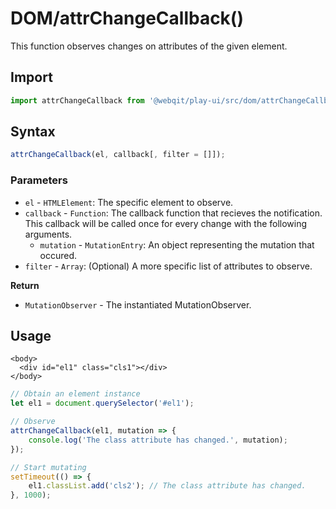# DOM/attrChangeCallback\(\)

This function observes changes on attributes of the given element.

## Import

```javascript
import attrChangeCallback from '@webqit/play-ui/src/dom/attrChangeCallback.js';
```

## Syntax

```javascript
attrChangeCallback(el, callback[, filter = []]);
```

### Parameters

* `el` - `HTMLElement`: The specific element to observe.
* `callback` - `Function`: The callback function that recieves the notification. This callback will be called once for every change with the following arguments.
  * `mutation` - `MutationEntry`: An object representing the mutation that occured.
* `filter` - `Array`: \(Optional\) A more specific list of attributes to observe.

**Return**
+ `MutationObserver` - The instantiated MutationObserver.

## Usage

```markup
<body>
  <div id="el1" class="cls1"></div>
</body>
```

```javascript
// Obtain an element instance
let el1 = document.querySelector('#el1');

// Observe
attrChangeCallback(el1, mutation => {
    console.log('The class attribute has changed.', mutation);
});

// Start mutating
setTimeout(() => {
    el1.classList.add('cls2'); // The class attribute has changed.
}, 1000);
```

